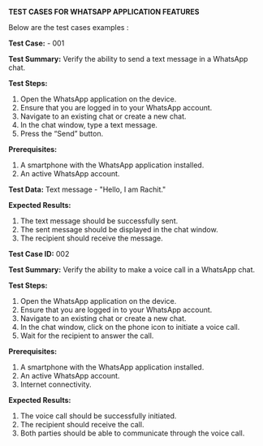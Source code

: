 **TEST CASES FOR WHATSAPP APPLICATION FEATURES**

Below are the test cases examples :

**Test Case:** - 001 

**Test Summary:** 
  Verify the ability to send a text message in a WhatsApp chat.
  
**Test Steps:**
  1. Open the WhatsApp application on the device.
  2. Ensure that you are logged in to your WhatsApp account.
  3. Navigate to an existing chat or create a new chat.
  4. In the chat window, type a text message.
  5. Press the “Send” button.
  
**Prerequisites:**
  1. A smartphone with the WhatsApp application installed.
  2. An active WhatsApp account.
  
**Test Data:**
  Text message - "Hello, I am Rachit."
  
**Expected Results:**
  1. The text message should be successfully sent.
  2. The sent message should be displayed in the chat window.
  3. The recipient should receive the message.

**Test Case ID:** 002

**Test Summary:**
  Verify the ability to make a voice call in a WhatsApp chat.
  
**Test Steps:**
  1. Open the WhatsApp application on the device.
  2. Ensure that you are logged in to your WhatsApp account.
  3. Navigate to an existing chat or create a new chat.
  4. In the chat window, click on the phone icon to initiate a voice call.
  5. Wait for the recipient to answer the call.
  
**Prerequisites:**
  1. A smartphone with the WhatsApp application installed.
  2. An active WhatsApp account.
  3. Internet connectivity.
   
**Expected Results:**
  1. The voice call should be successfully initiated.
  2. The recipient should receive the call.
  3. Both parties should be able to communicate through the voice call.
  


